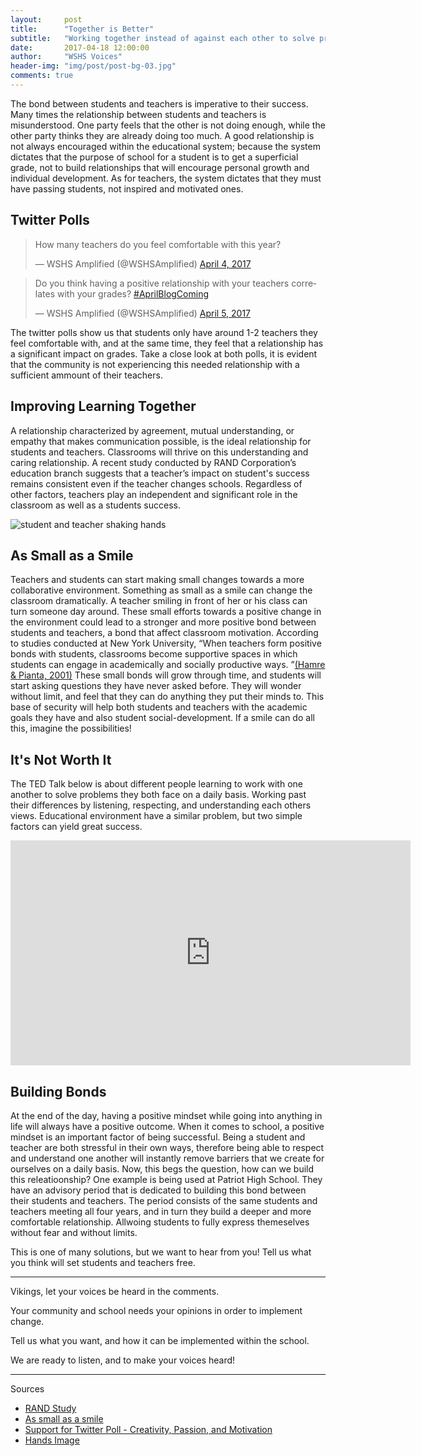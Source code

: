 ```yaml
---
layout:     post
title:      "Together is Better"
subtitle:   "Working together instead of against each other to solve problems within our shared environment."
date:       2017-04-18 12:00:00
author:     "WSHS Voices"
header-img: "img/post/post-bg-03.jpg"
comments: true
---
```

<!-- Start -->
<p>The bond between students and teachers is imperative to their success. Many times the relationship between students and teachers is
misunderstood. One party feels that the other is not doing enough, while the other party thinks they are already doing too much.  A good
relationship is not always encouraged within the educational system; because the system dictates that the purpose of school for a student 
is to get a superficial grade, not to build relationships that will encourage personal growth and individual development. As for teachers,
the system dictates that they must have passing students, not inspired and motivated ones. 
</p>

<!-- Twitter Polls-->
<h2 class="section-heading">Twitter Polls</h2>

<blockquote class="twitter-tweet" data-lang="en"><p lang="en" dir="ltr">How many teachers do you feel comfortable with this year?</p>&mdash;
WSHS Amplified (@WSHSAmplified) <a href="https://twitter.com/WSHSAmplified/status/849070829967204353">April 4, 2017</a></blockquote>
<script async src="//platform.twitter.com/widgets.js" charset="utf-8"></script>

<blockquote class="twitter-tweet" data-lang="en"><p lang="en" dir="ltr">Do you think having a positive relationship with your teachers correlates with your grades? <a href="https://twitter.com/hashtag/AprilBlogComing?src=hash">#AprilBlogComing</a></p>&mdash; WSHS Amplified (@WSHSAmplified) <a href="https://twitter.com/WSHSAmplified/status/849419725142708224">April 5, 2017</a></blockquote>
<script async src="//platform.twitter.com/widgets.js" charset="utf-8"></script>

<p>The twitter polls show us that students only have around 1-2 teachers they feel comfortable with, and at the same time, they feel that
a relationship has a significant impact on grades. Take a close look at both polls, it is evident that the community is not experiencing
this needed relationship with a sufficient ammount of their teachers.
</p>

<!-- Improving Together Section -->
<h2 class="section-heading">Improving Learning Together</h2>
<p>A relationship characterized by agreement, mutual understanding, or empathy that makes communication possible, is the ideal relationship for students and teachers. Classrooms will thrive on this understanding and caring relationship. A recent study conducted by RAND Corporation’s education branch suggests that a teacher’s impact on student's success remains consistent even if the teacher changes schools. Regardless of other factors, teachers play an independent and significant role in the classroom as well as a students success.</p>

<img src="{{ site.baseurl }}/img/post/inner/post04-img01.jpg" alt="student and teacher shaking hands">

<!--As Small as a Smile Section-->
<h2 class="section-heading">As Small as a Smile</h2>
<p>Teachers and students can start making small changes towards a more collaborative environment. Something as small as a smile can change the classroom dramatically. A teacher smiling in front of her or his class can turn someone day around. These small efforts towards a positive change in the environment could lead to a stronger and more positive bond between students and teachers, a bond that affect classroom motivation. According to studies conducted at New York University, “When teachers form positive bonds with students, classrooms become supportive spaces in which students can engage in academically and socially productive ways. ”<a href = "http://steinhardt.nyu.edu/appsych/opus/issues/2013/fall/gallagher ">(Hamre & Pianta, 2001)</a> These small bonds will grow through time, and students will start asking questions they have never asked before. They will wonder without limit, and feel that they can do anything they put their minds to. This base of security will help both students and teachers with the academic goals they have and also student social-development. If a smile can do all this, imagine the possibilities!
</p>

<h2 class="section-heading">It's Not Worth It</h2>
<p>The TED Talk below is about different people learning to work with one another to solve problems they both face on a daily basis. Working past their differences by listening, respecting, and understanding each others views. Educational environment have a similar problem, but two simple factors can yield
great success.</p>

<iframe src="https://embed.ted.com/talks/robb_willer_how_to_have_better_political_conversations" width="640" height="360" frameborder="0" scrolling="no" webkitAllowFullScreen mozallowfullscreen allowFullScreen></iframe>

<!--Conclusion Section-->
<h2 class="section-heading">Building Bonds</h2>
<p>At the end of the day, having a positive mindset while going into anything in life will always have a positive outcome. When it comes to school, a positive mindset is an important factor of being successful. Being a student and teacher are both stressful in their own ways, therefore being able to respect and understand one another will instantly remove barriers that we create for ourselves on a daily basis. Now, this begs the question, how can we build this releatioonship? One example is being used at Patriot High School. They have an advisory period that is dedicated to building this bond between their students and teachers. The period consists of the same students and teachers meeting all four years, and in turn they build a deeper and more comfortable relationship. Allwoing students to fully express themeselves without fear and without limits. 

This is one of many solutions, but we want to hear from you! Tell us what you think will set students and teachers free.</p>

<hr>

<p>Vikings, let your voices be heard in the comments.</p>
<p>Your community and school needs your opinions in order to implement change.</p>
<p>Tell us what you want, and how it can be implemented within the school.</p>
<p>We are ready to listen, and to make your voices heard!</p>

<hr>

<p>Sources</p>
<ul>
  <li><a href="http://www.rand.org/education/projects/measuring-teacher-effectiveness/teachers-matter.html">RAND Study</a></li>
  <li><a href="http://steinhardt.nyu.edu/appsych/opus/issues/2013/fall/gallagher">As small as a smile</a></li>
  <li><a href="https://www.ted.com/talks/ken_robinson_says_schools_kill_creativity">Support for Twitter Poll - Creativity, Passion, and Motivation</a></li>
  <li><a href="https://dribbble.com/shots/3261215-Together">Hands Image</a></li>
</ul>